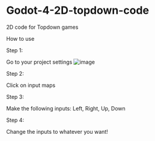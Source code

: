 # Godot-4-2D-topdown-code
2D code for Topdown games

How to use


Step 1:

Go to your project settings
![image](https://github.com/user-attachments/assets/36ab088a-b010-4840-a519-dfc1c52dc1a5)

Step 2:

Click on input maps


Step 3:

Make the following inputs:
Left, Right, Up, Down

Step 4:

Change the inputs to whatever you want!
